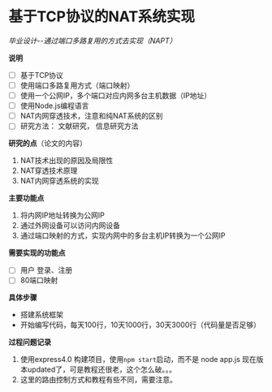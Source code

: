 # 基于TCP协议的NAT系统实现

*毕业设计--通过端口多路复用的方式去实现（NAPT）*

**说明**

- [ ] 基于TCP协议
- [ ] 使用端口多路复用方式（端口映射）
- [ ] 使用一个公网IP，多个端口对应内网多台主机数据（IP地址）
- [ ] 使用Node.js编程语言
- [ ] NAT内网穿透技术，注意和纯NAT系统的区别
- [ ] 研究方法： 文献研究， 信息研究方法 

**研究的点**（论文的内容）

1. NAT技术出现的原因及局限性
2. NAT穿透技术原理
3. NAT内网穿透系统的实现

**主要功能点**

1. 将内网IP地址转换为公网IP
2. 通过外网设备可以访问内网设备
3. 通过端口映射的方式，实现内网中的多台主机IP转换为一个公网IP

**需要实现的功能点**

- [ ] 用户 登录、注册
- [ ] 80端口映射

**具体步骤**

* 搭建系统框架
* 开始编写代码，每天100行，10天1000行，30天3000行（代码量是否足够）

**过程问题记录**

1. 使用express4.0 构建项目，使用`npm start`启动，而不是 node app.js 现在版本updated了，可是教程还很老，这个怎么破。。。
2. 这里的路由控制方式和教程有些不同，需要注意。